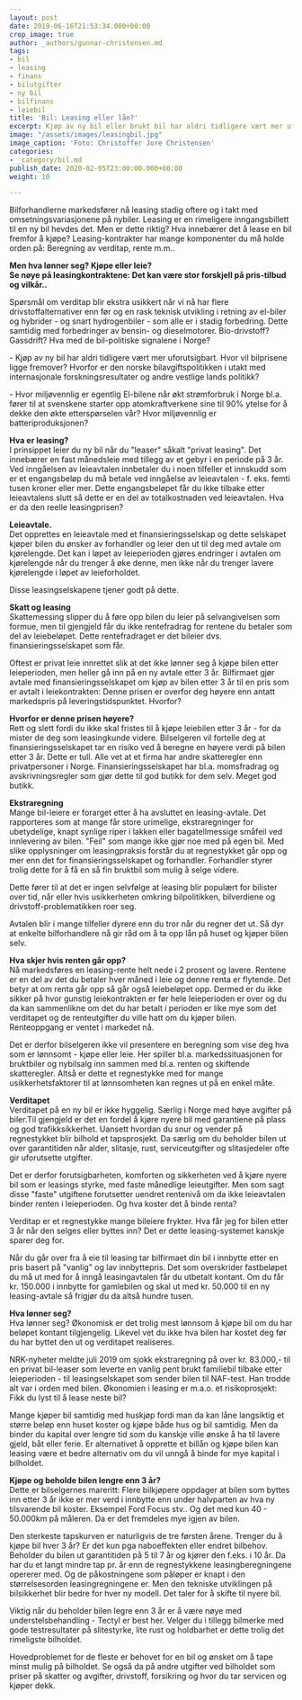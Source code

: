 ```yaml
---
layout: post
date: 2019-06-16T21:53:34.000+00:00
crop_image: true
author: _authors/gunnar-christensen.md
tags:
- bil
- leasing
- finans
- bilutgifter
- ny bil
- bilfinans
- leiebil
title: 'Bil: Leasing eller lån?'
excerpt: Kjøp av ny bil eller brukt bil har aldri tidligere vært mer uforutsigbart.
image: "/assets/images/leasingbil.jpg"
image_caption: 'Foto: Christoffer Jore Christensen'
categories:
- _category/bil.md
publish_date: 2020-02-05T23:00:00.000+00:00
weight: 10

---
```

Bilforhandlerne markedsfører nå leasing stadig oftere og i takt med omsetningsvariasjonene på nybiler. Leasing er en rimeligere inngangsbillett til en ny bil hevdes det. Men er dette riktig? Hva innebærer det å lease en bil fremfor å kjøpe? Leasing-kontrakter har mange komponenter du må holde orden på: Beregning av verditap, rente m.m..

**Men hva lønner seg? Kjøpe eller leie?  
Se nøye på leasingkontraktene: Det kan være stor forskjell på pris-tilbud og vilkår..**

Spørsmål om verditap blir ekstra usikkert når vi nå har flere drivstoffalternativer enn før og en rask teknisk utvikling i retning av el-biler og hybrider - og snart hydrogenbiler - som alle er i stadig forbedring. Dette samtidig med forbedringer av bensin- og dieselmotorer. Bio-drivstoff? Gassdrift? Hva med de bil-politiske signalene i Norge?

\- Kjøp av ny bil har aldri tidligere vært mer uforutsigbart. Hvor vil bilprisene ligge fremover? Hvorfor er den norske bilavgiftspolitikken i utakt med internasjonale forskningsresultater og andre vestlige lands politikk?

\- Hvor miljøvennlig er egentlig El-bilene når økt strømforbruk i Norge bl.a. fører til at svenskene starter opp atomkraftverkene sine til 90% ytelse for å dekke den økte etterspørselen vår? Hvor miljøvennlig er batteriproduksjonen?

**Hva er leasing?**  
I prinsippet leier du ny bil når du "leaser" såkalt "privat leasing". Det innebærer en fast månedsleie med tillegg av et gebyr i en periode på 3 år. Ved inngåelsen av leieavtalen innbetaler du i noen tilfeller et innskudd som er et engangsbeløp du må betale ved inngåelse av leieavtalen - f. eks. femti tusen kroner eller mer. Dette engangsbeløpet får du ikke tilbake etter leieavtalens slutt så dette er en del av totalkostnaden ved leieavtalen. Hva er da den reelle leasingprisen?

**Leieavtale.**  
Det opprettes en leieavtale med et finansieringsselskap og dette selskapet kjøper bilen du ønsker av forhandler og leier den ut til deg med avtale om kjørelengde. Det kan i løpet av leieperioden gjøres endringer i avtalen om kjørelengde når du trenger å øke denne, men ikke når du trenger lavere kjørelengde i løpet av leieforholdet.

Disse leasingselskapene tjener godt på dette.

**Skatt og leasing**  
Skattemessing slipper du å føre opp bilen du leier på selvangivelsen som formue, men til gjengjeld får du ikke rentefradrag for rentene du betaler som del av leiebeløpet. Dette rentefradraget er det bileier dvs. finansieringsselskapet som får.

Oftest er privat leie innrettet slik at det ikke lønner seg å kjøpe bilen etter leieperioden, men heller gå inn på en ny avtale etter 3 år. Bilfirmaet gjør avtale med finansieringsselskapet om kjøp av bilen etter 3 år til en pris som er avtalt i leiekontrakten: Denne prisen er overfor deg høyere enn antatt markedspris på leveringstidspunktet. Hvorfor?

**Hvorfor er denne prisen høyere?**  
Rett og slett fordi du ikke skal fristes til å kjøpe leiebilen etter 3 år - for da mister de deg som leasingkunde videre. Bilselgeren vil fortelle deg at finansieringsselskapet tar en risiko ved å beregne en høyere verdi på bilen etter 3 år. Dette er tull. Alle vet at et firma har andre skatteregler enn privatpersoner i Norge. Finansieringsselskapet har bl.a. momsfradrag og avskrivningsregler som gjør dette til god butikk for dem selv. Meget god butikk.

**Ekstraregning**  
Mange bil-leiere er forarget etter å ha avsluttet en leasing-avtale. Det rapporteres som at mange får store urimelige, ekstraregninger for ubetydelige, knapt synlige riper i lakken eller bagatellmessige småfeil ved innlevering av bilen. "Feil" som mange ikke gjør noe med på egen bil. Med slike opplysninger om leasingpraksis forstår du at regnestykket går opp og mer enn det for finansieringsselskapet og forhandler. Forhandler styrer trolig dette for å få en så fin bruktbil som mulig å selge videre.

Dette fører til at det er ingen selvfølge at leasing blir populært for bilister over tid, når eller hvis usikkerheten omkring bilpolitikken, bilverdiene og drivstoff-problematikken roer seg. 

Avtalen blir i mange tilfeller dyrere enn du tror når du regner det ut. Så dyr at enkelte bilforhandlere nå gir råd om å ta opp lån på huset og kjøper bilen selv.

**Hva skjer hvis renten går opp?**  
Nå markedsføres en leasing-rente helt nede i 2 prosent og lavere. Rentene er en del av det du betaler hver måned i leie og denne renta er flytende. Det betyr at om renta går opp så går også leiebeløpet opp. Dermed er du ikke sikker på hvor gunstig leiekontrakten er før hele leieperioden er over og du da kan sammenlikne om det du har betalt i perioden er like mye som det verditapet og de renteutgifter du ville hatt om du kjøper bilen. Renteoppgang er ventet i markedet nå.

Det er derfor bilselgeren ikke vil presentere en beregning som vise deg hva som er lønnsomt - kjøpe eller leie. Her spiller bl.a. markedssituasjonen for bruktbiler og nybilsalg inn sammen med bl.a. renten og skiftende skatteregler. Altså er dette et regnestykke med for mange usikkerhetsfaktorer til at lønnsomheten kan regnes ut på en enkel måte.

**Verditapet**  
Verditapet på en ny bil er ikke hyggelig. Særlig i Norge med høye avgifter på biler.Til gjengjeld er det en fordel å kjøre nyere bil med garantiene på plass og god trafikksikkerhet. Uansett hvordan du snur og vender på regnestykket blir bilhold et tapsprosjekt. Da særlig om du beholder bilen ut over garantitiden når alder, slitasje, rust, serviceutgifter og slitasjedeler ofte gir uforutsette utgifter.

Det er derfor forutsigbarheten, komforten og sikkerheten ved å kjøre nyere bil som er leasings styrke, med faste månedlige leieutgifter. Men som sagt disse "faste" utgiftene forutsetter uendret rentenivå om da ikke leieavtalen binder renten i leieperioden. Og hva koster det å binde renta?

Verditap er et regnestykke mange bileiere frykter. Hva får jeg for bilen etter 3 år når den selges eller byttes inn? Det er dette leasing-systemet kanskje sparer deg for.

Når du går over fra å eie til leasing tar bilfirmaet din bil i innbytte etter en pris basert på "vanlig" og lav innbyttepris. Det som overskrider fastbeløpet du må ut med for å inngå leasingavtalen får du utbetalt kontant. Om du får kr. 150.000 i innbytte for gamlebilen og skal ut med kr. 50.000 til en ny leasing-avtale så frigjør du da altså hundre tusen.

**Hva lønner seg?**  
Hva lønner seg? Økonomisk er det trolig mest lønnsom å kjøpe bil om du har beløpet kontant tilgjengelig. Likevel vet du ikke hva bilen har kostet deg før du har byttet den ut og verditapet realiseres.

NRK-nyheter meldte juli 2019 om sjokk ekstraregning på over kr. 83.000,- til en privat bil-leaser som leverte en vanlig pent brukt familiebil tilbake etter leieperioden - til leasingselskapet som sender bilen til NAF-test. Han trodde alt var i orden med bilen. Økonomien i leasing er m.a.o. et risikoprosjekt: Fikk du lyst til å lease neste bil?

Mange kjøper bil samtidig med huskjøp fordi man da kan låne langsiktig et større beløp enn huset koster og kjøpe både hus og bil samtidig. Men da binder du kapital over lengre tid som du kanskje ville ønske å ha til lavere gjeld, båt eller ferie. Er alternativet å opprette et billån og kjøpe bilen kan leasing være et bedre alternativ om du vil unngå å binde for mye kapital i bilholdet.

**Kjøpe og beholde bilen lengre enn 3 år?**  
Dette er bilselgernes mareritt: Flere bilkjøpere oppdager at bilen som byttes inn etter 3 år ikke er mer verd i innbytte enn under halvparten av hva ny tilsvarende bil koster. Eksempel Ford Focus stv.. Og det med kun 40 - 50.000km på måleren. Da er det fremdeles mye igjen av bilen.

Den sterkeste tapskurven er naturligvis de tre førsten årene. Trenger du å kjøpe bil hver 3 år? Er det kun pga naboeffekten eller endret bilbehov. Beholder du bilen ut garantitiden på 5 til 7 år og kjører den f.eks. i 10 år. Da har du et langt mindre tap pr. år enn de regnestykkene leasingberegningene opererer med. Og de påkostningene som påløper er knapt i den størrelsesorden leasingregningene er. Men den tekniske utviklingen på bilsikkerhet blir bedre for hver ny modell. Det taler for å skifte til nyere bil.

Viktig når du beholder bilen legre enn 3 år er å være nøye med understelsbehandling - Tectyl er best her. Velger du i tillegg bilmerke med gode testresultater på slitestyrke, lite rust og holdbarhet er dette trolig det rimeligste bilholdet.

Hovedproblemet for de fleste er behovet for en bil og ønsket om å tape minst mulig på bilholdet. Se også da på andre utgifter ved bilholdet som priser på skatter og avgifter, drivstoff, forsikring og hvor du tar servicen og kjøper dekk.